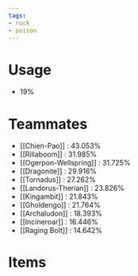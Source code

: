 ```yaml
---
tags:
- rock
- poison
---
```

# Usage
- 19%
# Teammates
- [[Chien-Pao]] : 43.053%
- [[Rillaboom]] : 31.985%
- [[Ogerpon-Wellspring]] : 31.725%
- [[Dragonite]] : 29.916%
- [[Tornadus]] : 27.262%
- [[Landorus-Therian]] : 23.826%
- [[Kingambit]] : 21.843%
- [[Gholdengo]] : 21.764%
- [[Archaludon]] : 18.393%
- [[Incineroar]] : 16.446%
- [[Raging Bolt]] : 14.642%
# Items